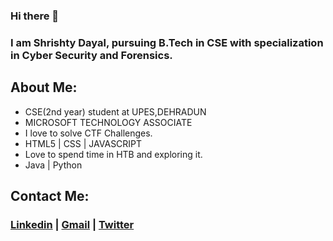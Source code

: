### Hi there 👋
### I am Shrishty Dayal, pursuing B.Tech in CSE with specialization in Cyber Security and Forensics.
## About Me:
  - CSE(2nd year) student at UPES,DEHRADUN
  - MICROSOFT TECHNOLOGY ASSOCIATE
  - I love to solve CTF Challenges.
  - HTML5 | CSS | JAVASCRIPT
  - Love to spend time in HTB and exploring it.
  -  Java | Python 
 
 
 
 
 
 ## Contact Me:
  ### [Linkedin](https://www.linkedin.com/in/shrishty-dayal-59089816a/) |  [Gmail](mailto:shrishtydayal2304@gmail.com) | [Twitter](@ShrishtyDayal)
  



